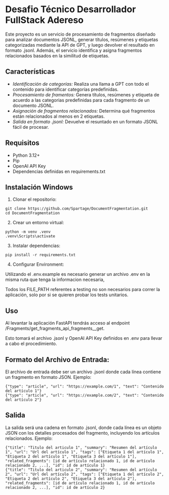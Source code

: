 # Desafio Técnico Desarrollador FullStack Adereso

Este proyecto es un servicio de procesamiento de fragmentos diseñado para analizar documentos JSONL, generar títulos, resúmenes y etiquetas categorizadas mediante la API de GPT, y luego devolver el resultado en formato .jsonl. Además, el servicio identifica y asigna fragmentos relacionados basados en la similitud de etiquetas.

## Características

- *Identificación de categorías:* Realiza una llama a GPT con todo el contenido para identificar categorías predefinidas.
- *Procesamiento de framentos:* Genera títulos, resúmenes y etiqueta de acuerdo a las categorias predefinidas para cada fragmento de un documento JSONL.
- *Asignación de fragmentos relacionados:* Determina qué fragmentos están relacionados al menos en 2 etiquetas.
- *Salida en formato .jsonl:* Devuelve el resuntado en un formato JSONL fácil de procesar.

## Requisitos

- Python 3.12+
- Pip
- OpenAI API Key
- Dependencias definidas en requirements.txt

## Instalación Windows

1. Clonar el repositorio:

```
git clone https://github.com/Spartage/DocumentFragmentation.git
cd DocumentFragmentation
```

2. Crear un entorno virtual:

```
python -m venv .venv
.venv\Scripts\activate
```

3. Instalar dependencias:

```
pip install -r requirements.txt
```

4. Configurar Environment:

Utilizando el .env.example es necesario generar un archivo .env en la misma ruta que tenga la informacion necesaria,

Todos los FILE_PATH referentes a testing no son necesarios para correr la aplicación, solo por si se quieren probar los tests unitarios.

## Uso

Al levantar la aplicación FastAPI tendrás acceso al endpoint /Fragments/get_fragments_api_fragments__get.

Esto tomará el archivo .jsonl y OpenAI API Key definidos en .env para llevar a cabo el procedimiento.

## Formato del Archivo de Entrada:

El archivo de entrada debe ser un archivo .jsonl donde cada línea contiene un fragmento en formato JSON. Ejemplo:

```
{"type": "article", "url": "https://example.com/1", "text": "Contenido del artículo 1"}
{"type": "article", "url": "https://example.com/2", "text": "Contenido del artículo 2"}
```

## Salida

La salida será una cadena en formato .jsonl, donde cada línea es un objeto JSON con los detalles procesados del fragmento, incluyendo los artículos relacionados. Ejemplo:

```
{"title": "Titulo del articulo 1", "summary": "Resumen del artículo 1", "url": "Url del artículo 1", "tags": ["Etiqueta 1 del artículo 1", "Etiqueta 2 del artículo 1", "Etiqueta 3 del artículo 1"], "related_fragments": [id de artículo relacionado 1, id de artículo relacionado 2, ...], "id": id de artículo 1}
{"title": "Titulo del articulo 2", "summary": "Resumen del artículo 2", "url": "Url del artículo 2", "tags": ["Etiqueta 1 del artículo 2", "Etiqueta 2 del artículo 2", "Etiqueta 3 del artículo 2"], "related_fragments": [id de artículo relacionado 1, id de artículo relacionado 2, ...], "id": id de artículo 2}
```

